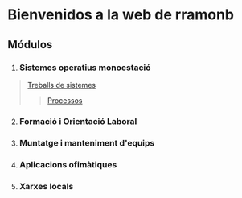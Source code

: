 # Bienvenidos a la web de rramonb

## Módulos
1. ### Sistemes operatius monoestació
>[Treballs de sistemes](sistemes/README.md)
>>[Processos](sistemes/processos/README.md)

2. ### Formació i Orientació Laboral
3. ### Muntatge i manteniment d'equips
4. ### Aplicacions ofimàtiques
5. ### Xarxes locals